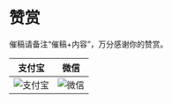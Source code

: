 # 赞赏

催稿请备注“催稿+内容”，万分感谢你的赞赏。

|支付宝|微信|
|:-:|:-:|
|<img :src="$withBase('/alipay.jpeg')" alt="支付宝">|<img :src="$withBase('/wechat.png')" alt="微信">|